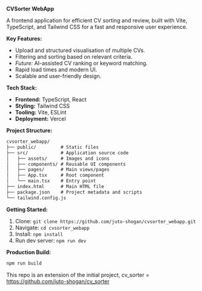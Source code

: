 **CVSorter WebApp**

A frontend application for efficient CV sorting and review, built with Vite, TypeScript, and Tailwind CSS for a fast and responsive user experience.

**Key Features:**

* Upload and structured visualisation of multiple CVs.
* Filtering and sorting based on relevant criteria.
* *Future:* AI-assisted CV ranking or keyword matching.
* Rapid load times and modern UI.
* Scalable and user-friendly design.

**Tech Stack:**

* **Frontend:** TypeScript, React
* **Styling:** Tailwind CSS
* **Tooling:** Vite, ESLint
* **Deployment:** Vercel

**Project Structure:**

```markdown
cvsorter_webapp/
├── public/         # Static files
├── src/            # Application source code
│   ├── assets/     # Images and icons
│   ├── components/ # Reusable UI components
│   ├── pages/      # Main views/pages
│   ├── App.tsx     # Root component
│   └── main.tsx    # Entry point
├── index.html      # Main HTML file
├── package.json    # Project metadata and scripts
└── tailwind.config.js
```

**Getting Started:**

1.  Clone: `git clone https://github.com/juto-shogan/cvsorter_webapp.git`
2.  Navigate: `cd cvsorter_webapp`
3.  Install: `npm install`
4.  Run dev server: `npm run dev`

**Production Build:**

```bash
npm run build
```
This repo is an extension of the initial project, cv_sorter = https://github.com/juto-shogan/cv_sorter
